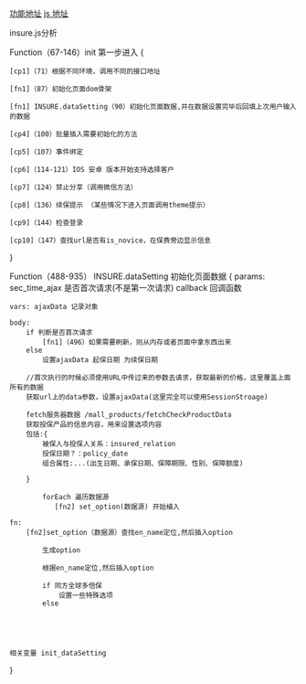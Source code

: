 [功能地址](https://supertest.bxr.im/mall_products/filling/XH_XHRS_0002?saleChannel=xrk_drp_app&d_id=469857027848306688&c_id=469857027848306688&xrk_is_share=0&data=%7B%22birthday%22:%221999-12-22%22,%22age_desc%22:%2218-49%E5%91%A8%E5%B2%81%22,%22policy_period%22:%221%E5%B9%B4%22,%22sex%22:%22%E7%94%B7%22,%22policy_amount%22:%2210%E4%B8%87%22%7D&_hashTime=151382923314340)
[js 地址](https://assets.xrkcdn.com/frontend-m/xrk-mall-frontend/xrk-mall-concat/static/cdn/js/insure_f5c1e32.js)

insure.js分析



Function（67-146）init 第一步进入 {

	[cp1]（71）根据不同环境，调用不同的接口地址

	[fn1]（87）初始化页面dom骨架

	[fn1] INSURE.dataSetting（90）初始化页面数据,并在数据设置完毕后回填上次用户输入的数据

	[cp4]（100）批量插入需要初始化的方法

	[cp5]（107）事件绑定

	[cp6]（114-121）IOS 安卓 版本开始支持选择客户

	[cp7]（124）禁止分享（调用微信方法）

	[cp8]（136）续保提示 （某些情况下进入页面调用theme提示）

	[cp9]（144）检查登录

	[cp10]（147）查找url是否有is_novice，在保费旁边显示信息

}

Function（488-935） INSURE.dataSetting 初始化页面数据
{
	params:
        sec_time_ajax 是否首次请求(不是第一次请求)
        callback 回调函数

    vars: ajaxData 记录对象

    body:
        if 判断是否首次请求
            [fn1]（496）如果需要刷新，则从内存或者页面中拿东西出来
        else
            设置ajaxData 起保日期 为续保日期

        //首次执行的时候必须使用URL中传过来的参数去请求，获取最新的价格，这里覆盖上面所有的数据
        获取url上的data参数，设置ajaxData(这里完全可以使用SessionStroage)

        fetch服务器数据 /mall_products/fetchCheckProductData
        获取投保产品的信息内容，用来设置选项内容
        包括:{
            被保人与投保人关系：insured_relation
            投保日期？：policy_date
            组合属性:...(出生日期、承保日期、保障期限、性别、保障额度)

        }

            forEach 遍历数据源
               [fn2] set_option(数据源) 开始植入

    fn:
        [fn2]set_option（数据源）查找en_name定位,然后插入option

            生成option

            根据en_name定位,然后插入option

            if 同方全球多倍保
                设置一些特殊选项
            else





	相关变量 init_dataSetting
}

